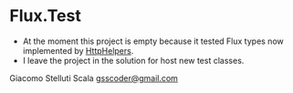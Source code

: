 ﻿Flux.Test
===
- At the moment this project is empty because it tested Flux types now implemented by [HttpHelpers](https://github.com/gsscoder/httphelpers).
- I leave the project in the solution for host new test classes.

Giacomo Stelluti Scala
gsscoder@gmail.com
